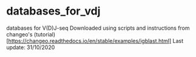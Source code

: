 # databases_for_vdj
databases for V(D)J-seq
Downloaded using scripts and instructions from changeo's (tutorial)[https://changeo.readthedocs.io/en/stable/examples/igblast.html]
Last update: 31/10/2020
